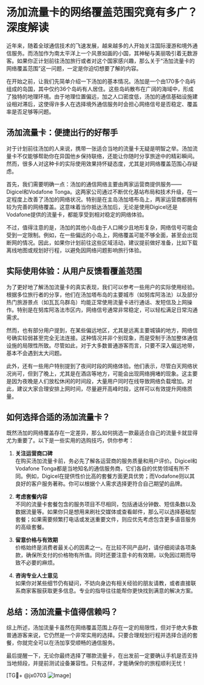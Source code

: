 # 汤加流量卡的网络覆盖范围究竟有多广？深度解读

近年来，随着全球通信技术的飞速发展，越来越多的人开始关注国际漫游和境外通信服务。而汤加作为南太平洋上一个风景如画的小国，其神秘与美丽吸引着无数游客。如果你正计划前往汤加旅行或者对这个国家感兴趣，那么关于“汤加流量卡的网络覆盖范围”这一问题，一定是你迫切想要了解的内容。

在开始之前，让我们先简单介绍一下汤加的基本情况。汤加是一个由170多个岛屿组成的岛国，其中仅约36个岛屿有人居住。这些岛屿散布在广阔的海域中，形成了独特的地理环境。由于地理位置偏远，加之人口密度低，汤加的通信基础设施建设相对滞后，这使得许多人在选择境外通信服务时会担心网络信号是否稳定、覆盖率是否足够等问题。

## 汤加流量卡：便捷出行的好帮手

对于计划前往汤加的人来说，携带一张适合当地的流量卡无疑是明智之举。汤加流量卡不仅能够帮助你在异国他乡保持联络，还能让你随时分享旅途中的精彩瞬间。然而，很多人对这种卡的实际使用效果持怀疑态度，尤其是对网络覆盖范围心存疑虑。

首先，我们需要明确一点：汤加的通信网络主要由两家运营商提供服务——Digicel和Vodafone Tonga。这两家公司通过不断优化基站布局和技术升级，在一定程度上改善了汤加的网络状况。特别是在主岛汤加塔布岛上，两家运营商都拥有较为完善的网络覆盖。这意味着当你抵达汤加后，无论是使用Digicel还是Vodafone提供的流量卡，都能享受到相对稳定的网络体验。

不过，值得注意的是，汤加的其他小岛由于人口稀少且地形复杂，网络信号可能会受到一定限制。例如，在一些偏远的小岛上，网络覆盖可能不够全面，甚至会出现断网的情况。因此，如果你计划前往这些区域活动，建议提前做好准备，比如下载离线地图或规划好行程，以避免因网络问题影响旅行体验。

## 实际使用体验：从用户反馈看覆盖范围

为了更好地了解汤加流量卡的真实表现，我们可以参考一些用户的实际使用经验。根据多位旅行者的分享，他们在汤加塔布岛的主要城市（如努库阿洛法）以及部分热门旅游景点（如瓦瓦乌群岛）均能正常使用流量卡进行通话、发短信及上网操作。特别是在努库阿洛法市区内，网络信号通常非常稳定，可以轻松满足日常沟通需求。

然而，也有部分用户提到，在某些偏远地区，尤其是远离主要城镇的地方，网络信号确实较弱甚至完全无法连接。这种情况并非个别现象，而是受制于汤加整体通信设施的局限性所致。尽管如此，对于大多数普通游客而言，只要不深入偏远地带，基本不会遇到太大问题。

此外，还有一些用户特别提到了夜间时段的网络体验。他们表示，尽管白天网络状况尚可，但到了晚上，尤其是在酒店等地方，可能会出现网络拥堵的现象。这主要是因为夜晚是人们放松休闲的时间段，大量用户同时在线导致网络负载增加。对此，建议大家合理安排上网时间，尽量避开高峰时段，这样可以有效提升网络质量。

## 如何选择合适的汤加流量卡？

既然汤加的网络覆盖存在一定差异，那么如何挑选一款最适合自己的流量卡就显得尤为重要了。以下是一些实用的选购技巧，供你参考：

1. **关注运营商口碑**  
   在购买汤加流量卡前，务必先了解各运营商的服务质量和用户评价。Digicel和Vodafone Tonga都是当地知名的通信服务商，它们各自的优势领域有所不同。例如，Digicel在提供性价比高的套餐方面更具优势；而Vodafone则以其良好的客户服务著称。你可以根据个人需求选择更符合自己期望的品牌。

2. **考虑套餐内容**  
   不同的流量卡套餐包含的服务项目不尽相同，包括通话分钟数、短信条数以及数据流量等。如果你只是想用来刷社交媒体或查看邮件，那么可以选择基础型套餐；如果需要频繁打电话或发送重要文件，则应优先考虑包含更多语音服务的高级套餐。

3. **留意价格与有效期**  
   价格始终是消费者最关心的因素之一。在比较不同产品时，请仔细阅读各项条款，确保所支付的价格物有所值。同时还要注意卡的有效期，以免因过期而导致不必要的麻烦。

4. **咨询专业人士意见**  
   如果你对某些细节仍有疑问，不妨向身边有相关经验的朋友请教，或者直接联系商家客服获取更多信息。专业的指导往往能帮你更快找到满意的解决方案。

## 总结：汤加流量卡值得信赖吗？

综上所述，汤加流量卡虽然在网络覆盖范围上存在一定的局限性，但对于绝大多数普通游客来说，它仍然是一个非常实用的选择。只要合理规划行程并选择合适的套餐，你就完全可以在汤加享受顺畅的通信服务。

最后提醒一下，无论你最终选择了哪款流量卡，在出发前一定要确认手机是否支持当地频段，并提前测试设备兼容性。只有这样，才能确保你的旅程顺利无忧！

[TG💪+ @jx0703 ![Image](https://github.com/user-attachments/assets/dbca1d08-cadb-493c-b0ec-ad6f7a83f270)]
